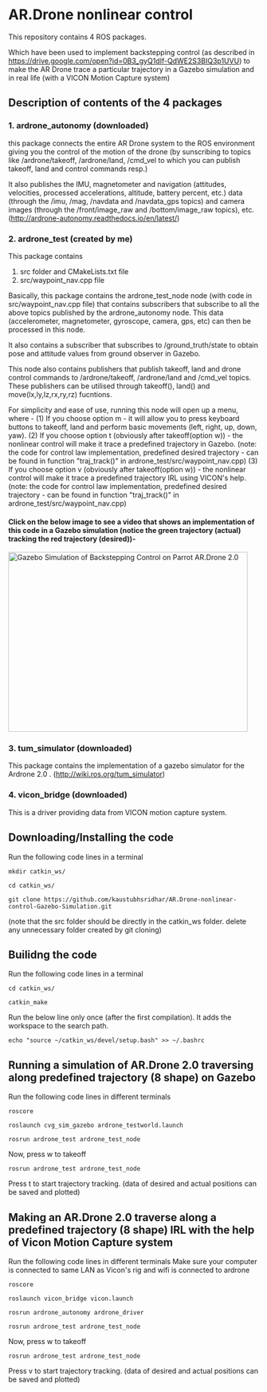 # AR.Drone nonlinear control 
This repository contains 4 ROS packages. 

Which have been used to implement backstepping control (as described in https://drive.google.com/open?id=0B3_gyQ1dIf-QdWE2S3BIQ3p1UVU) to make the AR Drone trace a particular trajectory in a Gazebo simulation and in real life (with a VICON Motion Capture system)

## Description of contents of the 4 packages
### 1. ardrone_autonomy (downloaded)

this package connects the entire AR Drone system to the ROS environment giving you the control of the motion of the drone (by sunscribing to topics like /ardrone/takeoff, /ardrone/land, /cmd_vel to which you can publish takeoff, land and control commands resp.)

It also publishes the IMU, magnetometer and navigation (attitudes, velocities, processed accelerations, altitude, battery percent, etc.) data (through the /imu, /mag, /navdata and /navdata_gps topics) and camera images (through the /front/image_raw and /bottom/image_raw topics), etc. (http://ardrone-autonomy.readthedocs.io/en/latest/)

### 2. ardrone_test (created by me)

This package contains
1) src folder and CMakeLists.txt file
2) src/waypoint_nav.cpp file

Basically, this package contains the ardrone_test_node node (with code in src/waypoint_nav.cpp file) that contains subscribers that subscribe to all the above topics published by the ardrone_autonomy node. This data (accelerometer, magnetometer, gyroscope, camera, gps, etc) can then be processed in this node. 

It also contains a subscriber that subscribes to /ground_truth/state to obtain pose and attitude values from ground observer in Gazebo.

This node also contains publishers that publish takeoff, land and drone control commands to /ardrone/takeoff, /ardrone/land and /cmd_vel topics. These publishers can be utilised through takeoff(), land() and move(lx,ly,lz,rx,ry,rz) fucntions. 

For simplicity and ease of use, running this node will open up a menu, where - 
(1) If you choose option m - it will allow you to press keyboard buttons to takeoff, land and perform basic movements (left, right, up, down, yaw). 
(2) If you choose option t (obviously after takeoff(option w)) - the nonlinear control will make it trace a predefined trajectory in Gazebo. (note: the code for control law implementation, predefined desired trajectory - can be found in function "traj_track()" in ardrone_test/src/waypoint_nav.cpp)
(3) If you choose option v (obviously after takeoff(option w)) - the nonlinear control will make it trace a predefined trajectory IRL using VICON's help. (note: the code for control law implementation, predefined desired trajectory - can be found in function "traj_track()" in ardrone_test/src/waypoint_nav.cpp)

#### Click on the below image to see a video that shows an implementation of this code in a Gazebo simulation (notice the green trajectory (actual) tracking the red trajectory (desired))- 

<a href="http://www.youtube.com/watch?feature=player_embedded&v=Bcu3NSuPaPY" target="_blank"><img src="http://img.youtube.com/vi/Bcu3NSuPaPY/0.jpg" alt="Gazebo Simulation of Backstepping Control on Parrot AR.Drone 2.0" width="480" height="360" border="0" /></a>

### 3. tum_simulator (downloaded)

This package contains the implementation of a gazebo simulator for the Ardrone 2.0 . (http://wiki.ros.org/tum_simulator)

### 4. vicon_bridge (downloaded)

This is a driver providing data from VICON motion capture system.

## Downloading/Installing the code
Run the following code lines in a terminal
```
mkdir catkin_ws/
```
```
cd catkin_ws/
```
```
git clone https://github.com/kaustubhsridhar/AR.Drone-nonlinear-control-Gazebo-Simulation.git
```
(note that the src folder should be directly in the catkin_ws folder. delete any unnecessary folder created by git cloning)

## Builidng the code 
Run the following code lines in a terminal
```
cd catkin_ws/
```
```
catkin_make
```
Run the below line only once (after the first compilation). It adds the workspace to the search path.
```
echo "source ~/catkin_ws/devel/setup.bash" >> ~/.bashrc 
```
## Running a simulation of AR.Drone 2.0 traversing along predefined trajectory (8 shape) on Gazebo
Run the following code lines in different terminals

```
roscore
```
```
roslaunch cvg_sim_gazebo ardrone_testworld.launch
```
```
rosrun ardrone_test ardrone_test_node
```
Now, press w to takeoff
```
rosrun ardrone_test ardrone_test_node
```
Press t to start trajectory tracking. (data of desired and actual positions can be saved and plotted)

## Making an AR.Drone 2.0 traverse along a predefined trajectory (8 shape) IRL with the help of Vicon Motion Capture system
Run the following code lines in different terminals
Make sure your computer is connected to same LAN as Vicon's rig and wifi is connected to ardrone

```
roscore
```
```
roslaunch vicon_bridge vicon.launch
```
```
rosrun ardrone_autonomy ardrone_driver
```
```
rosrun ardrone_test ardrone_test_node
```
Now, press w to takeoff
```
rosrun ardrone_test ardrone_test_node
```
Press v to start trajectory tracking. (data of desired and actual positions can be saved and plotted)
